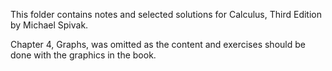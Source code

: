 This folder contains notes and selected solutions for Calculus, Third Edition
by Michael Spivak.

Chapter 4, Graphs, was omitted as the content and exercises should be done with
the graphics in the book.

